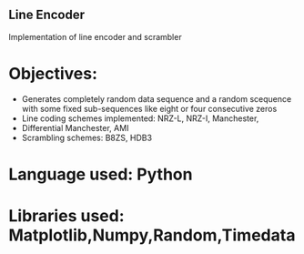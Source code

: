 ## Line Encoder
 Implementation of line encoder and scrambler
# Objectives:
 - Generates completely random data sequence and a random scequence with some fixed sub-sequences like eight or four consecutive zeros
 - Line coding schemes implemented: NRZ-L, NRZ-I, Manchester,
 - Differential Manchester, AMI
 - Scrambling schemes: B8ZS, HDB3
# Language used: Python
# Libraries used: Matplotlib,Numpy,Random,Timedata
